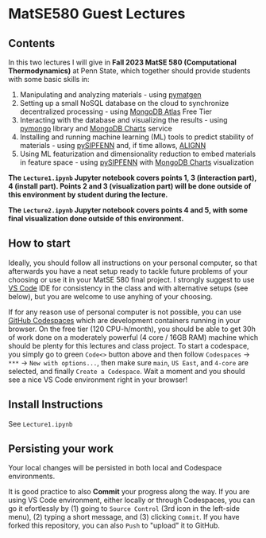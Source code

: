 # MatSE580 Guest Lectures
## Contents
In this two lectures I will give in **Fall 2023 MatSE 580 (Computational Thermodynamics)** at Penn State, which together should provide students with some basic skills in:
1. Manipulating and analyzing materials - using [pymatgen](https://github.com/materialsproject/pymatgen)
2. Setting up a small NoSQL database on the cloud to synchronize decentralized processing - using [MongoDB Atlas](https://www.mongodb.com/atlas) Free Tier
3. Interacting with the database and visualizing the results - using [pymongo](https://github.com/mongodb/mongo-python-driver) library and [MongoDB Charts](https://www.mongodb.com/docs/charts/) service
4. Installing and running machine learning (ML) tools to predict stability of materials - using [pySIPFENN](https://pysipfenn.readthedocs.io/en/stable/) and, if time allows, [ALIGNN](https://github.com/usnistgov/alignn)
5. Using ML featurization and dimensionality reduction to embed materials in feature space - using [pySIPFENN](https://pysipfenn.readthedocs.io/en/stable/) with [MongoDB Charts](https://www.mongodb.com/docs/charts/) visualization

**The `Lecture1.ipynb` Jupyter notebook covers points 1, 3 (interaction part), 4 (install part). Points 2 and 3 (visualization part) will be done outside of this environment by student during the lecture.**

**The `Lecture2.ipynb` Jupyter notebook covers points 4 and 5, with some final visualization done outside of this environment.**

## How to start
Ideally, you should follow all instructions on your personal computer, so that afterwards you have a neat setup ready to tackle future problems of your choosing or use it in your MatSE 580 final project. I strongly suggest to use [VS Code](https://code.visualstudio.com) IDE for consistency in the class and with alternative setups (see below), but you are welcome to use anyhing of your choosing.

If for any reason use of personal computer is not possible, you can use [GitHub Codespaces](https://docs.github.com/codespaces) which are development containers running in your browser. On the free tier (120 CPU-h/month), you should be able to get 30h of work done on a moderately powerful (4 core / 16GB RAM) machine which should be plenty for this lectures and class project. To start a codespace, you simply go to green `Code<>` button above and then follow `Codespaces` -> `***` -> `New with options...`, then make sure `main`, `US East`, and `4-core` are selected, and finally `Create a Codespace`. Wait a moment and you should see a nice VS Code environment right in your browser!

## Install Instructions

See `Lecture1.ipynb`

## Persisting your work

Your local changes will be persisted in both local and Codespace environments.

It is good practice to also **Commit** your progress along the way. If you are using VS Code environment, either locally or through Codespaces, you can go it efortlessly by (1) going to `Source Control` (3rd icon in the left-side menu), (2) typing a short message, and (3) clicking `Commit`. If you have forked this repository, you can also `Push` to "upload" it to GitHub.
